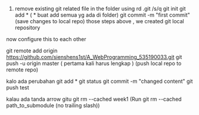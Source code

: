 1. remove existing git related file in the folder using rd .git /s/q
git init
git add * ( * buat add semua yg ada di folder)
git commit -m "first commit" (save changes to local repo)
those steps above , we created git local repository

now configure this to each other 

git remote add origin https://github.com/sienshens1st/A_WebProgramming_535190033.git
git push -u origin master ( pertama kali harus lengkap ) (push local repo to remote repo)


kalo ada perubahan 
git add *
git status
git commit -m "changed content"
git push
test



 kalau ada tanda arrow gitu 
 git rm --cached week1
 (Run git rm --cached path_to_submodule (no trailing slash))